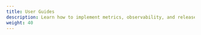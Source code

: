 ```yaml
---
title: User Guides
description: Learn how to implement metrics, observability, and release lifecycle management with Keptn
weight: 40
---
```


